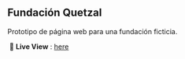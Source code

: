 ## Fundación Quetzal

Prototipo de página web para una fundación ficticia.

​
🔴 **Live View** : [here](https://smaugthur.github.io/FinalWebProject/)
​
